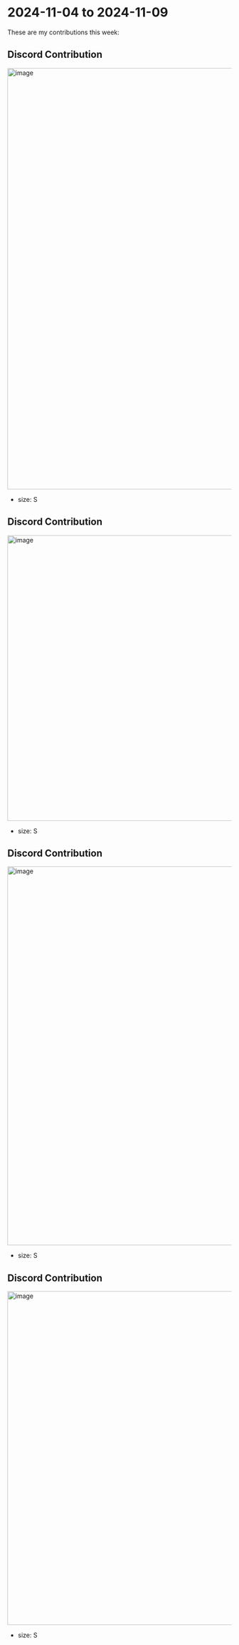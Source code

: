 # 2024-11-04 to 2024-11-09

These are my contributions this week:

## Discord Contribution

<img width="944" alt="image" src="https://github.com/user-attachments/assets/8405373c-68ac-4fd0-8e35-d79b987d80a1" />

* size: S

## Discord Contribution

<img width="640" alt="image" src="https://github.com/user-attachments/assets/1adc88a4-1557-408c-9e84-49d9d2b88924" />

* size: S

## Discord Contribution

<img width="849" alt="image" src="https://github.com/user-attachments/assets/c8e039e9-93a6-4f68-8376-e8900f95b9a4" />

* size: S

## Discord Contribution

<img width="748" alt="image" src="https://github.com/user-attachments/assets/59da1c3d-fcb6-4dde-8a89-701c33bfa658" />

* size: S
